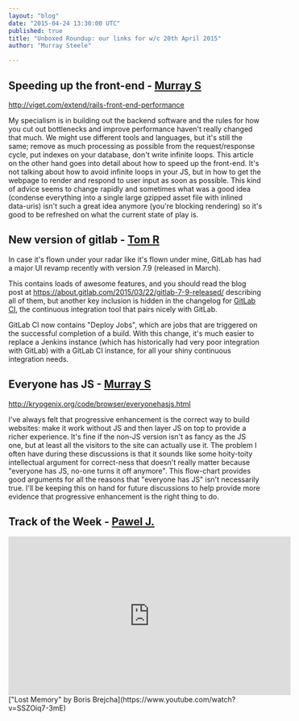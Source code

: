 ```yaml
---
layout: "blog"
date: "2015-04-24 13:30:00 UTC"
published: true
title: "Unboxed Roundup: our links for w/c 20th April 2015"
author: "Murray Steele"

---
```


## Speeding up the front-end - [Murray S](http://www.unboxedconsulting.com/people/murray-steele)

http://viget.com/extend/rails-front-end-performance

My specialism is in building out the backend software and the rules for how you cut out bottlenecks and improve performance haven't really changed that much. We might use different tools and languages, but it's still the same; remove as much processing as possible from the request/response cycle, put indexes on your database, don't write infinite loops. This article on the other hand goes into detail about how to speed up the front-end. It's not talking about how to avoid infinite loops in your JS, but in how to get the webpage to render and respond to user input as soon as possible. This kind of advice seems to change rapidly and sometimes what was a good idea (condense everything into a single large gzipped asset file with inlined data-uris) isn't such a great idea anymore (you're blocking rendering) so it's good to be refreshed on what the current state of play is.

## New version of gitlab - [Tom R](http://www.tomrussell.co.uk/)

In case it's flown under your radar like it's flown under mine, GitLab has had a major UI revamp recently with version 7.9 (released in March).

This contains loads of awesome features, and you should read the blog post at https://about.gitlab.com/2015/03/22/gitlab-7-9-released/ describing all of them, but another key inclusion is hidden in the changelog for [GitLab CI](https://about.gitlab.com/gitlab-ci/), the continuous integration tool that pairs nicely with GitLab.

GitLab CI now contains "Deploy Jobs", which are jobs that are triggered on the successful completion of a build. With this change, it's much easier to replace a Jenkins instance (which has historically had very poor integration with GitLab) with a GitLab CI instance, for all your shiny continuous integration needs.

## Everyone has JS - [Murray S](http://www.unboxedconsulting.com/people/murray-steele)

http://kryogenix.org/code/browser/everyonehasjs.html

I've always felt that progressive enhancement is the correct way to build websites: make it work without JS and then layer JS on top to provide a richer experience. It's fine if the non-JS version isn't as fancy as the JS one, but at least all the visitors to the site can actually use it. The problem I often have during these discussions is that it sounds like some hoity-toity intellectual argument for correct-ness that doesn't really matter because "everyone has JS, no-one turns it off anymore". This flow-chart provides good arguments for all the reasons that "everyone has JS" isn't necessarily true. I'll be keeping this on hand for future discussions to help provide more evidence that progressive enhancement is the right thing to do.

## Track of the Week - [Pawel J.](http://www.unboxedconsulting.com/people/pawel-janiak) <iframe width="560" height="315" src="https://www.youtube.com/embed/SSZOiq7-3mE" frameborder="0" allowfullscreen></iframe> ["Lost Memory" by Boris Brejcha](https://www.youtube.com/watch?v=SSZOiq7-3mE)


